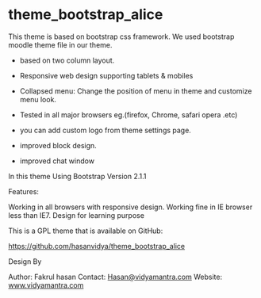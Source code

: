 theme_bootstrap_alice
=====================

This theme is based on bootstrap css framework. We used bootstrap moodle theme file in our theme.	 


- based on two column layout.

- Responsive web design supporting tablets & mobiles

- Collapsed menu:  Change the position of menu in theme and customize menu look.

- Tested in all major browsers eg.(firefox, Chrome, safari opera .etc)

- you can add custom logo from theme settings page.

- improved block design.

- improved chat window

In this theme Using Bootstrap Version 2.1.1

Features:

Working in all browsers with responsive design.
Working fine in IE browser less than IE7.
Design for learning purpose


This is a GPL theme that is available on GitHub:

https://github.com/hasanvidya/theme_bootstrap_alice

Design By 

Author: Fakrul hasan
Contact: Hasan@vidyamantra.com
Website: www.vidyamantra.com
